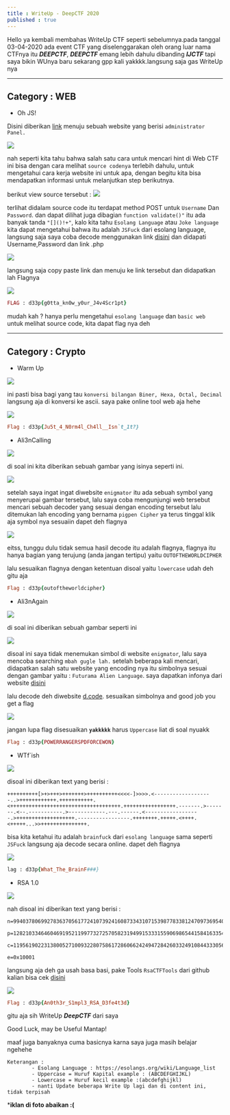 ```yaml
---
title : WriteUp - DeepCTF 2020
published : true
---
```


Hello ya kembali membahas WriteUp CTF seperti sebelumnya.pada tanggal 03-04-2020 ada event CTF yang diselenggarakan oleh orang luar nama CTFnya itu ***DEEPCTF***, ***DEEPCTF*** emang lebih dahulu dibanding ***IJCTF*** tapi saya bikin WUnya baru sekarang gpp kali yakkkk.langsung saja gas WriteUp nya

***
## Category : WEB
* Oh JS!

Disini diberikan [link](http://140.238.254.6:8002/) menuju sebuah website yang berisi `administrator Panel.`

![](..\image\CTF\ohjs\ohjs.png)

nah seperti kita tahu bahwa salah satu cara untuk mencari hint di Web CTF ini bisa dengan cara melihat `source codenya` terlebih dahulu, untuk mengetahui cara kerja website ini untuk apa, dengan begitu kita bisa mendapatkan informasi untuk melanjutkan step berikutnya.

berikut view source tersebut : 
![](..\image\CTF\ohjs\ohjs1.png)

terlihat didalam source code itu terdapat method POST untuk `Username` Dan `Password`. dan dapat dilihat juga dibagian `function validate()"` itu ada banyak tanda `"[]()!+"`, kalo kita tahu `Esolang Language` atau `Joke language` kita dapat mengetahui bahwa itu adalah `JSFuck` dari esolang language, langsung saja saya coba decode menggunakan link [disini](https://enkhee-osiris.github.io/Decoder-JSFuck/) dan didapati Username,Password dan link .php

![](..\image\CTF\ohjs\ohjs2.png)

langsung saja copy paste link dan menuju ke link tersebut 
dan didapatkan lah Flagnya

![](..\image\CTF\ohjs\ohjs3.png)
```ruby
FLAG : d33p{g0tta_kn0w_y0ur_J4v4Scr1pt}
```
mudah kah ? hanya perlu mengetahui `esolang language` dan `basic web` untuk melihat source code, kita dapat flag nya deh


***

## [](#header-2)Category : Crypto

* Warm Up

![](..\image\CTF\warmup\warmup.png)

ini pasti bisa bagi yang tau `konversi bilangan Biner, Hexa, Octal, Decimal` langsung aja di konversi ke ascii.
saya pake online tool web aja hehe

![](..\image\CTF\warmup\warmup1.png)
```ruby
Flag : d33p{Ju5t_4_N0rm4l_Ch4ll__Isn`t_1t?}
```

* Ali3nCalling

![](..\image\CTF\aliencalling\aliencalling.png)

di soal ini kita diberikan sebuah gambar yang isinya seperti ini. 

![](..\image\CTF\aliencalling\aliencalling1.png)

setelah saya ingat ingat diwebsite `enigmator` itu ada sebuah symbol yang menyerupai gambar tersebut, lalu saya coba mengunjungi web tersebut mencari sebuah decoder yang sesuai dengan encoding tersebut lalu ditemukan lah encoding yang bernama `pigpen Cipher` ya terus tinggal klik aja symbol nya sesuaiin dapet deh flagnya 

![](..\image\CTF\aliencalling\aliencallingfinal.png)

eitss, tunggu dulu tidak semua hasil decode itu adalah flagnya, flagnya itu hanya bagian yang terujung (anda jangan tertipu) yaitu `OUTOFTHEWORLDCIPHER`

lalu sesuaikan flagnya dengan ketentuan disoal yaitu `lowercase` udah deh gitu aja 
```ruby
Flag : d33p{outoftheworldcipher}
```
* Ali3nAgain

![](..\image\CTF\alienagain\alienagain.png)

di soal ini diberikan sebuah gambar seperti ini 

![](..\image\CTF\alienagain\alienagain2.png)

disoal ini saya tidak menemukan simbol di website `enigmator`, lalu saya mencoba searching `mbah gugle lah.` setelah beberapa kali mencari, didapatkan salah satu website yang encoding nya itu simbolnya sesuai dengan gambar yaitu : `Futurama Alien Language`. saya dapatkan infonya dari website [disini](https://foo-manroot.github.io/post/ctf/ciberseg/write-up/crypto/2019/01/23/ciberseg-2019-crypto.html)

lalu decode deh diwebsite [d.code](https://www.dcode.fr/futurama-alien-alphabet). sesuaikan simbolnya and good job you get a flag

![](..\image\CTF\alienagain\alienagainfinal.png)

jangan lupa flag disesuaikan **`yakkkkk`** harus `Uppercase` liat di soal nyuakk
```ruby
Flag : d33p{POWERRANGERSPDFORCEWON}
```
* WTf`ish

![](..\image\CTF\brainf\brainf.png)

disoal ini diberikan text yang berisi : 
```
++++++++++[>+>+++>+++++++>++++++++++<<<<-]>>>>.<-------------------..>++++++++++++.+++++++++++.<++++++++++++++++++++++++++++++++++++.+++++++++++++++++.-------.>-------.<--.-----------.>------------.---.------.<------------------.>+++++++++++++++++++.-----------------.++++++++.+++++.<++++.<+++++...>>+++++++++++++++.
```

bisa kita ketahui itu adalah `brainfuck` dari `esolang language` sama seperti `JSFuck` langsung aja decode secara online. dapet deh flagnya 

![](..\image\CTF\brainf\brainf1.png)
```ruby
lag : d33p{What_The_BrainF###}
```
* RSA 1.0

![](..\image\CTF\rsasatukosong\rsa.png)

nah disoal ini diberikan text yang berisi :
```
n=99403780699278363705617724107392416087334310715398778338124709736954091101954779586016351855873144416857965814267653566199133049127561468788015928148773150828312692547018173408079873947734995983392683281966120098505717566949918890305896534370669528370174789731819349366100756703422853461957874622210882984991

p=12821033464604691952119977327257058231949915333155906986544158416335450219984219070292809030391388001948272955865276723152883246737705404608104256335092339

c=11956190223138005271009322807586172860662424947284260332491084433305621445657343034852249316066402104658909306289495404312909771887386244446015588894745467590153867256937662894156498037593066899526384276716686647405770112762878557574979773847622072624529992852600974839946969273545086793019273308981047747227

e=0x10001
```
langsung aja deh ga usah basa basi, pake Tools `RsaCTFTools` dari github
kalian bisa cek [disini](https://github.com/Ganapati/RsaCtfTool)

![](..\image\CTF\rsasatukosong\rsa1.png)
```ruby
Flag : d33p{An0th3r_S1mpl3_RSA_D3fe4t3d}
```
gitu aja sih WriteUp ***DeepCTF*** dari saya 

Good Luck, may be Useful Mantap!

maaf juga banyaknya cuma basicnya karna saya juga masih belajar ngehehe
```ha
Keterangan : 
        - Esolang Language : https://esolangs.org/wiki/Language_list
        - Uppercase = Huruf Kapital example : (ABCDEFGHIJKL)
        - Lowercase = Huruf kecil example :(abcdefghijkl)
        - nanti Update beberapa Write Up lagi dan di content ini, tidak terpisah
```     
        
***iklan di foto abaikan :(**